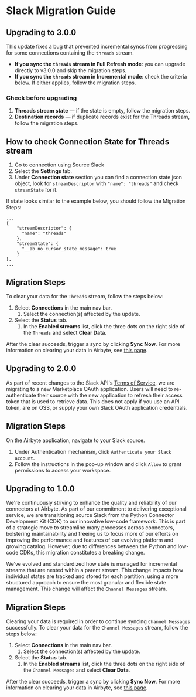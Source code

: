 # Slack Migration Guide

## Upgrading to 3.0.0

This update fixes a bug that prevented incremental syncs from progressing for some connections containing the `threads` stream.

- **If you sync the `threads` stream in Full Refresh mode**: you can upgrade directly to v3.0.0 and skip the migration steps.  
- **If you sync the `threads` stream in Incremental mode**: check the criteria below. If either applies, follow the migration steps.  

### Check before upgrading
1. **Threads stream state** — if the state is empty, follow the migration steps.  
2. **Destination records** — if duplicate records exist for the Threads stream, follow the migration steps.  

## How to check Connection State for Threads stream

1. Go to connection using Source Slack
2. Select the **Settings** tab.
3. Under **Connection state** section you can find a connection state json object, look for `streamDescriptor` with `"name": "threads"` and check `streamState` for it. 

If state looks similar to the example below, you should follow the Migration Steps:
```
...
{
    "streamDescriptor": {
      "name": "threads"
    },
    "streamState": {
      "__ab_no_cursor_state_message": true
    }
},
...
```

## Migration Steps

To clear your data for the `Threads` stream, follow the steps below:

1. Select **Connections** in the main nav bar.
   1. Select the connection(s) affected by the update.
2. Select the **Status** tab.
   1. In the **Enabled streams** list, click the three dots on the right side of the `Threads` and select **Clear Data**.

After the clear succeeds, trigger a sync by clicking **Sync Now**. For more information on clearing your data in Airbyte, see [this page](/platform/operator-guides/clear).

## Upgrading to 2.0.0

As part of recent changes to the Slack API's [Terms of Service](https://api.slack.com/changelog/2025-05-terms-rate-limit-update-and-faq), we are migrating to a new Marketplace OAuth application. Users will need to re-authenticate their source with the new application to refresh their access token that is used to retrieve data. This does not apply if you use an API token, are on OSS, or supply your own Slack OAuth application credentials.

## Migration Steps

On the Airbyte application, navigate to your Slack source.

1. Under Authentication mechanism, click `Authenticate your Slack account`.
2. Follow the instructions in the pop-up window and click `Allow` to grant permissions to access your workspace.

## Upgrading to 1.0.0

We're continuously striving to enhance the quality and reliability of our connectors at Airbyte. As part of our commitment to delivering exceptional service, we are transitioning source Slack from the Python Connector Development Kit (CDK) to our innovative low-code framework. This is part of a strategic move to streamline many processes across connectors, bolstering maintainability and freeing us to focus more of our efforts on improving the performance and features of our evolving platform and growing catalog. However, due to differences between the Python and low-code CDKs, this migration constitutes a breaking change.

We’ve evolved and standardized how state is managed for incremental streams that are nested within a parent stream. This change impacts how individual states are tracked and stored for each partition, using a more structured approach to ensure the most granular and flexible state management. This change will affect the `Channel Messages` stream.

## Migration Steps

Clearing your data is required in order to continue syncing `Channel Messages` successfully. To clear your data for the `Channel Messages` stream, follow the steps below:

1. Select **Connections** in the main nav bar.
   1. Select the connection(s) affected by the update.
2. Select the **Status** tab.
   1. In the **Enabled streams** list, click the three dots on the right side of the `Channel Messages` and select **Clear Data**.

After the clear succeeds, trigger a sync by clicking **Sync Now**. For more information on clearing your data in Airbyte, see [this page](/platform/operator-guides/clear).
